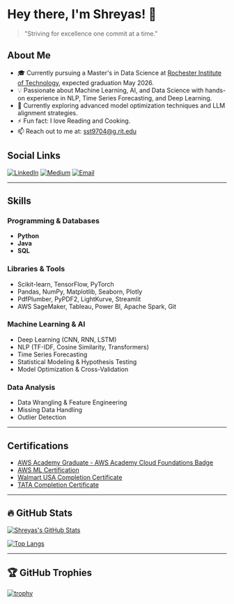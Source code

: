 # Hey there, I'm Shreyas! 👋

> "Striving for excellence one commit at a time."  

## About Me
- 🎓 Currently pursuing a Master's in Data Science at [Rochester Institute of Technology](https://www.rit.edu), expected graduation May 2026.
- 💡 Passionate about Machine Learning, AI, and Data Science with hands-on experience in NLP, Time Series Forecasting, and Deep Learning.
- 🌱 Currently exploring advanced model optimization techniques and LLM alignment strategies.
- ⚡ Fun fact: I love Reading and Cooking.
- 📫 Reach out to me at: [sst9704@g.rit.edu](mailto:sst9704@g.rit.edu)

## Social Links
[![LinkedIn](https://img.shields.io/badge/LinkedIn-0A66C2?style=for-the-badge&logo=linkedin)](https://www.linkedin.com/in/shreyas-tembhare/) [![Medium](https://img.shields.io/badge/Medium-000000?style=for-the-badge&logo=medium)](https://medium.com/turing-around) [![Email](https://img.shields.io/badge/Email-D14836?style=for-the-badge&logo=gmail)](mailto:sst9704@g.rit.edu)

---

## Skills

### Programming & Databases
- **Python**
- **Java**
- **SQL**

### Libraries & Tools
- Scikit-learn, TensorFlow, PyTorch
- Pandas, NumPy, Matplotlib, Seaborn, Plotly
- PdfPlumber, PyPDF2, LightKurve, Streamlit
- AWS SageMaker, Tableau, Power BI, Apache Spark, Git

### Machine Learning & AI
- Deep Learning (CNN, RNN, LSTM)
- NLP (TF-IDF, Cosine Similarity, Transformers)
- Time Series Forecasting
- Statistical Modeling & Hypothesis Testing
- Model Optimization & Cross-Validation

### Data Analysis
- Data Wrangling & Feature Engineering
- Missing Data Handling
- Outlier Detection

---

## Certifications
- [AWS Academy Graduate - AWS Academy Cloud Foundations Badge](https://github.com/ShreyasTembhare/Certificates/blob/main/AWS_Academy_Graduate___AWS_Academy_Cloud_Foundations_Badge20230207-44-15nv4cx.pdf)
- [AWS ML Certification](https://github.com/ShreyasTembhare/Certificates/blob/main/AWS_MLj.pdf)
- [Walmart USA Completion Certificate](http://github.com/ShreyasTembhare/Certificates/blob/main/oX6f9BbCL9kJDJzfg_Walmart%20USA_Lyxdd7MGgCdA6vB5x_1675422749467_completion_certificate.pdf)
- [TATA Completion Certificate](https://github.com/ShreyasTembhare/Certificates/blob/main/TATA_completion_certificate.pdf)

---

## 🔥 GitHub Stats

[![Shreyas's GitHub Stats](https://github-readme-stats.vercel.app/api?username=ShreyasTembhare&show_icons=true&theme=radical)](https://github.com/ShreyasTembhare)

[![Top Langs](https://github-readme-stats.vercel.app/api/top-langs/?username=ShreyasTembhare&layout=compact&theme=radical)](https://github.com/ShreyasTembhare)

---

## 🏆 GitHub Trophies

[![trophy](https://github-profile-trophy.vercel.app/?username=ShreyasTembhare&theme=radical)](https://github.com/ShreyasTembhare)

